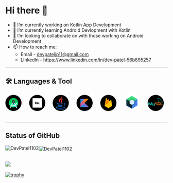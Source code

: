 # Hi there 👋

- 🔭 I’m currently working on Kotlin App Development
- 🌱 I’m currently learning Android Devlopment with Kotlin
- 👯 I’m looking to collaborate on with those working on Android Development
- 📫 How to reach me:
  - Email - devpateljp11@gmail.com
  - LinkedIn - https://www.linkedin.com/in/dev-patel-56b895257

***

## 🛠 Languages & Tool

<span><img src="android-studio.png" width='50px' heigth='25px'>&nbsp;&nbsp;&nbsp;&nbsp;&nbsp;</span>
<span><img src="xml.png" width='50px' heigth='25px'>&nbsp;&nbsp;&nbsp;&nbsp;&nbsp;</span>
<span><img src="java.png" width='50px' heigth='25px'>&nbsp;&nbsp;&nbsp;&nbsp;&nbsp;</span>
<span><img src="kotlin.png" width='50px' heigth='25px'>&nbsp;&nbsp;&nbsp;&nbsp;&nbsp;</span>
<span><img src="firebase.png" width='50px' heigth='25px'>&nbsp;&nbsp;&nbsp;&nbsp;&nbsp;</span>
<span><img src="jetpack.png" width='50px' heigth='25px'>&nbsp;&nbsp;&nbsp;&nbsp;&nbsp;</span>
<span><img src="mysql.png" width='50px' heigth='25px'>&nbsp;&nbsp;&nbsp;&nbsp;&nbsp;</span>

***

## Status of GitHub

<p><img align="left" src="https://github-readme-stats.vercel.app/api/top-langs?username=DevPatel1102&show_icons=true&locale=en&layout=compact" alt="DevPatel1102" /></p>

<p style="margin-top: 20px"><img align="left" src="https://github-readme-stats.vercel.app/api?username=DevPatel1102&show_icons=true&locale=en" alt="DevPatel1102" /></p><br>

<br>![](https://github-readme-streak-stats.herokuapp.com/?user=DevPatel1102&theme=merko&hide_border=false)<br/>

[![trophy](https://github-profile-trophy.vercel.app/?username=DevPatel1102&theme=monokai&row=1&column=7&margin-w=15)](https://github.com/ryo-ma/github-profile-trophy)<br>

